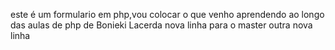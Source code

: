 este é um formulario em php,vou colocar o que venho aprendendo ao longo das aulas de php de Bonieki Lacerda
nova linha  para o master
outra nova linha